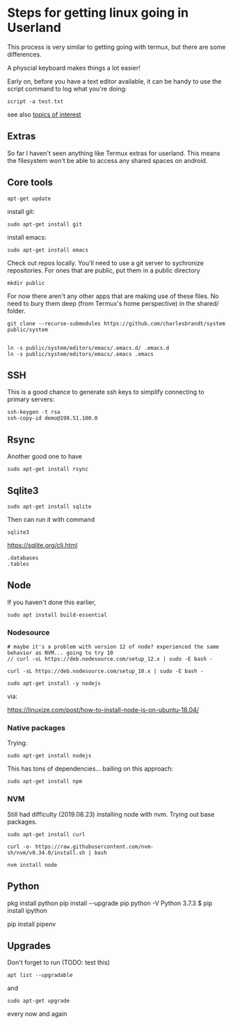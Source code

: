 # Steps for getting linux going in Userland

This process is very similar to getting going with termux, but there are some differences. 

A physcial keyboard makes things a lot easier!

Early on, before you have a text editor available, it can be handy to use the script command to log what you're doing:

    script -a test.txt

see also [topics of interest](topics_of_interest.txt)


## Extras

So far I haven't seen anything like Termux extras for userland. This means the filesystem won't be able to access any shared spaces on android. 

## Core tools

    apt-get update

install git:

    sudo apt-get install git

install emacs:

    sudo apt-get install emacs
     

Check out repos locally. You'll need to use a git server to sychronize repositories. For ones that are public, put them in a public directory

    mkdir public

For now there aren't any other apps that are making use of these files. No need to bury them deep (from Termux's home perspective) in the shared/ folder.

    git clone --recurse-submodules https://github.com/charlesbrandt/system public/system


    ln -s public/system/editors/emacs/.emacs.d/ .emacs.d
    ln -s public/system/editors/emacs/.emacs .emacs


## SSH

This is a good chance to generate ssh keys to simplify connecting to primary servers:

    ssh-keygen -t rsa
    ssh-copy-id demo@198.51.100.0

## Rsync

Another good one to have

    sudo apt-get install rsync

## Sqlite3

    sudo apt-get install sqlite
    
Then can run it with command

    sqlite3
    
https://sqlite.org/cli.html

    .databases
    .tables
    
## Node

If you haven't done this earlier, 

    sudo apt install build-essential

### Nodesource

    # maybe it's a problem with version 12 of node? experienced the same behavior as NVM... going to try 10
    // curl -sL https://deb.nodesource.com/setup_12.x | sudo -E bash -
    
    curl -sL https://deb.nodesource.com/setup_10.x | sudo -E bash -
    
    sudo apt-get install -y nodejs

via:

https://linuxize.com/post/how-to-install-node-js-on-ubuntu-18.04/

### Native packages

Trying:

    sudo apt-get install nodejs
    
This has tons of dependencies... bailing on this approach:

    sudo apt-get install npm

### NVM


Still had difficulty (2019.08.23) installing node with nvm. Trying out base packages.

    sudo apt-get install curl

    curl -o- https://raw.githubusercontent.com/nvm-sh/nvm/v0.34.0/install.sh | bash
 
    nvm install node

## Python

pkg install python
pip install --upgrade pip
python -V
Python 3.7.3
$ pip install ipython

pip install pipenv






## Upgrades

Don't forget to run (TODO: test this)

    apt list --upgradable
    
and
  
    sudo apt-get upgrade
    
every now and again

